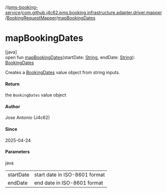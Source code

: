//[pms-booking-service](../../../index.md)/[com.github.j4c62.pms.booking.infrastructure.adapter.driver.mapper](../index.md)/[BookingRequestMapper](index.md)/[mapBookingDates](map-booking-dates.md)

# mapBookingDates

[java]\
open fun [mapBookingDates](map-booking-dates.md)(startDate: [String](https://docs.oracle.com/en/java/javase/23/docs/api/java.base/java/lang/String.html), endDate: [String](https://docs.oracle.com/en/java/javase/23/docs/api/java.base/java/lang/String.html)): [BookingDates](../../com.github.j4c62.pms.booking.domain.aggregate.vo/-booking-dates/index.md)

Creates a [BookingDates](../../com.github.j4c62.pms.booking.domain.aggregate.vo/-booking-dates/index.md) value object from string inputs.

#### Return

the `BookingDates` value object

#### Author

Jose Antonio (J4c62)

#### Since

2025-04-24

#### Parameters

java

| | |
|---|---|
| startDate | start date in ISO-8601 format |
| endDate | end date in ISO-8601 format |